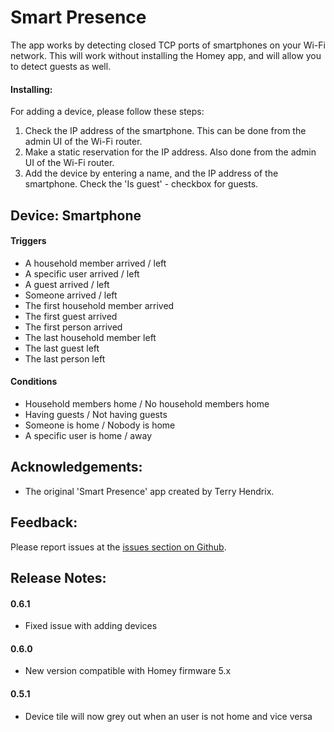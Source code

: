 # Smart Presence

The app works by detecting closed TCP ports of smartphones on your Wi-Fi network. This will work without installing the Homey app, and will allow you to detect guests as well.


#### Installing:

For adding a device, please follow these steps:

1. Check the IP address of the smartphone. This can be done from the admin UI of the Wi-Fi router.
2. Make a static reservation for the IP address.  Also done from the admin UI of the Wi-Fi router.
3. Add the device by entering a name, and the IP address of the smartphone.  Check the 'Is guest' - checkbox for guests.


## Device: Smartphone

#### Triggers

- A household member arrived / left
- A specific user arrived / left
- A guest arrived / left
- Someone arrived / left
- The first household member arrived
- The first guest arrived
- The first person arrived
- The last household member left
- The last guest left
- The last person left

#### Conditions

- Household members home / No household members home
- Having guests / Not having guests
- Someone is home / Nobody is home
- A specific user is home / away


## Acknowledgements:

- The original 'Smart Presence' app created by Terry Hendrix.

## Feedback:

Please report issues at the [issues section on Github](https://github.com/balmli/homey-smartpresence/issues).

## Release Notes:

#### 0.6.1

- Fixed issue with adding devices

#### 0.6.0

- New version compatible with Homey firmware 5.x

#### 0.5.1

- Device tile will now grey out when an user is not home and vice versa
